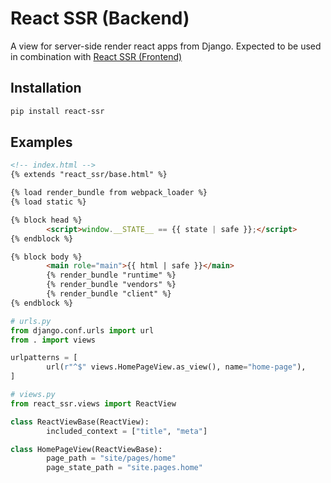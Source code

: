 # React SSR (Backend)

A view for server-side render react apps from Django. Expected to be used in
combination with [React SSR (Frontend)](https://github.com/alexseitsinger/react-ssr-frontend)

## Installation

```bash
pip install react-ssr
```

## Examples

```html
<!-- index.html -->
{% extends "react_ssr/base.html" %}

{% load render_bundle from webpack_loader %}
{% load static %}

{% block head %}
		<script>window.__STATE__ == {{ state | safe }};</script>
{% endblock %}

{% block body %}
		<main role="main">{{ html | safe }}</main>
		{% render_bundle "runtime" %}
		{% render_bundle "vendors" %}
		{% render_bundle "client" %}
{% endblock %}
```

```python
# urls.py
from django.conf.urls import url
from . import views

urlpatterns = [
		url(r"^$" views.HomePageView.as_view(), name="home-page"),
]
```

```python
# views.py
from react_ssr.views import ReactView

class ReactViewBase(ReactView):
		included_context = ["title", "meta"]

class HomePageView(ReactViewBase):
		page_path = "site/pages/home"
		page_state_path = "site.pages.home"
```
